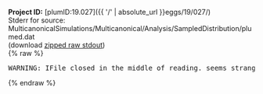 **Project ID:** [plumID:19.027]({{ '/' | absolute_url }}eggs/19/027/)  
Stderr for source:  MulticanonicalSimulations/Multicanonical/Analysis/SampledDistribution/plumed.dat   
(download [zipped raw stdout](plumed.dat.plumed.stdout.txt.zip))  
{% raw %}
<pre>
WARNING: IFile closed in the middle of reading. seems strange!
</pre>
{% endraw %}

